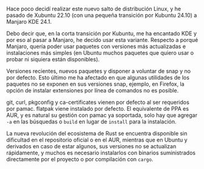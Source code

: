 Hace poco decidí realizar este nuevo salto de distribución Linux, y he pasado
de Xubuntu 22.10 (con una pequeña transición por Kubuntu 24.10) a Manjaro KDE
24.1.

Debo decir que, en la corta transición por Kubuntu, me ha encantado KDE y por
eso al pasar a Manjaro, he decido usar esta variante. Respecto a porqué
Manjaro, quería poder usar paquetes con versiones más actualizadas e
instalaciones más simples (en Ubuntu muchos paquetes que quiero usar o probar
ni siquiera están disponibles).

Versiones recientes, nuevos paquetes y disponer a voluntar de snap y no por
defecto. Esto último me ha afectado en que algunas utilidades de los paquetes no
se exponen en sus versiones snap, ejemplo, en Firefox, la opción de instalar
extensiones por línea de comandos no es posible.

git, curl, pkgconfig y ca-certificates vienen por defecto al ser requeridos por
pamac. flatpak viene instalado por defecto. El equivalente de PPA es AUR, y es
natural su gestión con pamac ya soportada, solo hay que agregar `-a` en las
búsquedas o `build` en lugar de `install` para la instalación.

La nueva revolución del ecosistema de Rust se encuentra disponible sin
dificultad en el repositorio oficial o en el AUR, mientras que en Ubuntu y
derivados en caso de estar algunos, sus versiones no se actualizan rápidamente,
y muchos es necesario instalarlos con binarios suministrados directamente por el
proyecto o por compilación con `cargo`.
